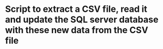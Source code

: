 # Script to extract a CSV file, read it and update the SQL server database with these new data from the CSV file
